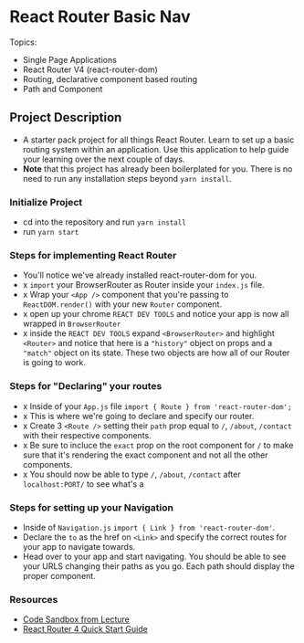 # React Router Basic Nav

Topics:

* Single Page Applications
* React Router V4 (react-router-dom)
* Routing, declarative component based routing
* Path and Component

## Project Description

* A starter pack project for all things React Router. Learn to set up a basic routing system within an application. Use this application to help guide your learning over the next couple of days.
* **Note** that this project has already been boilerplated for you. There is no need to run any installation steps beyond `yarn install`.

### Initialize Project

* cd into the repository and run `yarn install`
* run `yarn start`

### Steps for implementing React Router

* You'll notice we've already installed react-router-dom for you.
* x `import` your BrowserRouter as Router inside your `index.js` file.
* x Wrap your `<App />` component that you're passing to `ReactDOM.render()` with your new `Router` component.
* x open up your chrome `REACT DEV TOOLS` and notice your app is now all wrapped in `BrowserRouter`
* x inside the `REACT DEV TOOLS` expand `<BrowserRouter>` and highlight `<Router>` and notice that here is a `"history"` object on props and a `"match"` object on its state. These two objects are how all of our Router is going to work. 

### Steps for "Declaring" your routes

* x Inside of your `App.js` file `import { Route } from 'react-router-dom';`
* x This is where we're going to declare and specify our router.
* x Create 3 `<Route />` setting their `path` prop equal to `/`, `/about`, `/contact` with their respective components.
* x Be sure to incluce the `exact` prop on the root component for `/` to make sure that it's rendering the exact component and not all the other components.
* x You should now be able to type `/`, `/about`, `/contact` after `localhost:PORT/` to see what's a

### Steps for setting up your Navigation

* Inside of `Navigation.js` `import { Link } from 'react-router-dom'`.
* Declare the `to` as the href on `<Link>` and specify the correct routes for your app to navigate towards.
* Head over to your app and start navigating. You should be able to see your URLS changing their paths as you go. Each path should display the proper component. 

### Resources

* [Code Sandbox from Lecture](https://codesandbox.io/s/n58oqgwmP)
* [React Router 4 Quick Start Guide](https://reacttraining.com/react-router/web/guides/quick-start)
